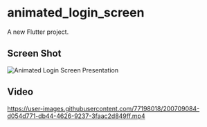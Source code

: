 # animated_login_screen

A new Flutter project.

## Screen Shot
![Animated Login Screen Presentation](https://user-images.githubusercontent.com/77198018/200709020-78a84d39-bef0-43c5-a231-3077560dc7aa.png)



## Video
https://user-images.githubusercontent.com/77198018/200709084-d054d771-db44-4626-9237-3faac2d849ff.mp4

